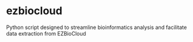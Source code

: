 # ezbiocloud
Python script designed to streamline bioinformatics analysis and facilitate data extraction from EZBioCloud
